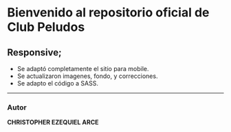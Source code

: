 # Bienvenido al repositorio oficial de **Club Peludos**
## Responsive;
- Se adaptó completamente el sitio para mobile.
- Se actualizaron imagenes, fondo, y correcciones.
- Se adapto el código a SASS.

------------

### Autor
**CHRISTOPHER EZEQUIEL ARCE**